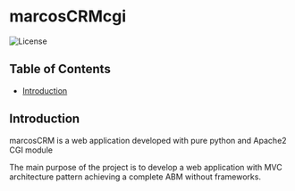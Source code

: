 # marcosCRMcgi
![License](https://img.shields.io/badge/License-GPL3-blue.svg)

Table of Contents
----------------------------
* [Introduction](#introduction)

## Introduction

marcosCRM is a web application developed with pure python and Apache2 CGI module

The main purpose of the project is to develop a web application with MVC architecture pattern achieving a complete ABM without frameworks.

